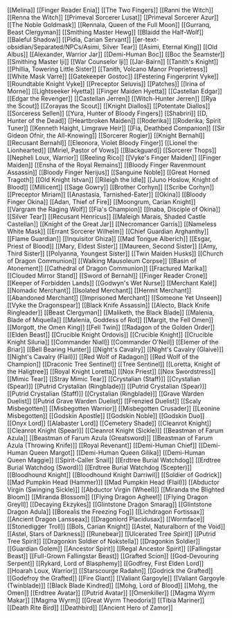 [[Melina]]
[[Finger Reader Enia]]
[[The Two Fingers]]
[[Ranni the Witch]]
[[Renna the Witch]]
[[Primeval Sorcerer Lusat]]
[[Primeval Sorcerer Azur]]
[[The Noble Goldmask]]
[[Rennala, Queen of the Full Moon]]
[[Gurranq, Beast Clergyman]]
[[Smithing Master Hewg]]
[[Blaidd the Half-Wolf]]
[[Baleful Shadow]]
[[Pidia, Carian Servant]]
[[er-text-obsidian/Separated/NPCs/Asimi, Silver Tear]]
[[Asimi, Eternal King]]
[[Old Albus]]
[[Alexander, Warrior Jar]]
[[Demi-Human Boc]]
[[Boc the Seamster]]
[[Smithing Master Iji]]
[[War Counselor Iji]]
[[Jar-Bairn]]
[[Tanith's Knight]]
[[Phillia, Towering Little Sister]]
[[Tanith, Volcano Manor Proprietress]]
[[White Mask Varré]]
[[Gatekeeper Gostoc]]
[[Festering Fingerprint Vyke]]
[[Roundtable Knight Vyke]]
[[Preceptor Seluvis]]
[[Patches]]
[[Irina of Morne]]
[[Lightseeker Hyetta]]
[[Finger Maiden Hyetta]]
[[Castellan Edgar]]
[[Edgar the Revenger]]
[[Castellan Jerren]]
[[Witch-Hunter Jerren]]
[[Rya the Scout]]
[[Zorayas the Scout]]
[[Knight Diallos]]
[[Potentate Diallos]]
[[Sorceress Sellen]]
[[Yura, Hunter of Bloody Fingers]]
[[Shabriri]]
[[D, Hunter of the Dead]]
[[Heartbroken Maiden]]
[[Roderika]]
[[Roderika, Spirit Tuner]]
[[Kenneth Haight, Limgrave Heir]]
[[Fia, Deathbed Companion]]
[[Sir Gideon Ofnir, the All-Knowing]]
[[Sorcerer Rogier]]
[[Knight Bernahl]]
[[Recusant Bernahl]]
[[Eleonora, Violet Bloody Finger]]
[[Lionel the Lionhearted]]
[[Miriel, Pastor of Vows]]
[[Blackguard]]
[[Sorcerer Thops]]
[[Nepheli Loux, Warrior]]
[[Reeling Rico]]
[[Vyke's Finger Maiden]]
[[Finger Maiden]]
[[Ensha of the Royal Remains]]
[[Bloody Finger Ravenmount Assassin]]
[[Bloody Finger Nerijus]]
[[Sanguine Noble]]
[[Great Horned Tragoth]]
[[Old Knight Istvan]]
[[Rileigh the Idle]]
[[Juno Hoslow, Knight of Blood]]
[[Millicent]]
[[Sage Gowry]]
[[Brother Corhyn]]
[[Scribe Corhyn]]
[[Preceptor Miriam]]
[[Anastasia, Tarnished-Eater]]
[[Okina]]
[[Bloody Finger Okina]]
[[Adan, Thief of Fire]]
[[Moongrum, Carian Knight]]
[[Vargram the Raging Wolf]]
[[Fia's Champion]]
[[Inaba, Disciple of Okina]]
[[Silver Tear]]
[[Recusant Henricus]]
[[Maleigh Marais, Shaded Castle Castellan]]
[[Knight of the Great Jar]]
[[Necromancer Garris]]
[[Nameless White Mask]]
[[Errant Sorcerer Wilhelm]]
[[Chief Guardian Arghanthy]]
[[Flame Guardian]]
[[Inquisitor Ghiza]]
[[Mad Tongue Alberich]]
[[Esgar, Priest of Blood]]
[[Mary, Eldest Sister]]
[[Maureen, Second Sister]]
[[Amy, Third Sister]]
[[Polyanna, Youngest Sister]]
[[Twin Maiden Husks]]
[[Church of Dragon Communion]]
[[Walking Mausoleum Corpse]]
[[Basin of Atonement]]
[[Cathedral of Dragon Communion]]
[[Fractured Marika]]
[[Clouded Mirror Stand]]
[[Sword of Bernahl]]
[[Finger Reader Crone]]
[[Keeper of Forbidden Lands]]
[[Godwyn's Wet Nurse]]
[[Merchant Kalé]]
[[Nomadic Merchant]]
[[Isolated Merchant]]
[[Hermit Merchant]]
[[Abandoned Merchant]]
[[Imprisoned Merchant]]
[[Someone Yet Unseen]]
[[Vyke the Dragonspear]]
[[Black Knife Assassin]]
[[Alecto, Black Knife Ringleader]]
[[Beast Clergyman]]
[[Maliketh, the Black Blade]]
[[Malenia, Blade of Miquella]]
[[Malenia, Goddess of Rot]]
[[Margit, the Fell Omen]]
[[Morgott, the Omen King]]
[[Fell Twin]]
[[Radagon of the Golden Order]]
[[Elden Beast]]
[[Crucible Knight Ordovis]]
[[Crucible Knight]]
[[Crucible Knight Siluria]]
[[Commander Niall]]
[[Commander O'Neil]]
[[Elemer of the Briar]]
[[Bell Bearing Hunter]]
[[Night's Cavalry]]
[[Night's Cavalry (Glaive)]]
[[Night's Cavalry (Flail)]]
[[Red Wolf of Radagon]]
[[Red Wolf of the Champion]]
[[Draconic Tree Sentinel]]
[[Tree Sentinel]]
[[Loretta, Knight of the Haligtree]]
[[Royal Knight Loretta]]
[[Nox Priest]]
[[Nox Swordstress]]
[[Mimic Tear]]
[[Stray Mimic Tear]]
[[Crystalian (Staff)]]
[[Crystalian (Spear)]]
[[Putrid Crystalian (Ringblade)]]
[[Putrid Crystalian (Spear)]]
[[Putrid Crystalian (Staff)]]
[[Crystalian (Ringblade)]]
[[Grave Warden Duelist]]
[[Putrid Grave Warden Duelist]]
[[Frenzied Duelist]]
[[Scaly Misbegotten]]
[[Misbegotten Warrior]]
[[Misbegotten Crusader]]
[[Leonine Misbegotten]]
[[Godskin Apostle]]
[[Godskin Noble]]
[[Godskin Duo]]
[[Onyx Lord]]
[[Alabaster Lord]]
[[Cemetery Shade]]
[[Cleanrot Knight]]
[[Cleanrot Knight (Spear)]]
[[Cleanrot Knight (Sickle)]]
[[Beastman of Farum Azula]]
[[Beastman of Farum Azula (Greatsword)]]
[[Beastman of Farum Azula (Throwing Knife)]]
[[Royal Revenant]]
[[Demi-Human Chief]]
[[Demi-Human Queen Margot]]
[[Demi-Human Queen Gilika]]
[[Demi-Human Queen Maggie]]
[[Spirit-Caller Snail]]
[[Erdtree Burial Watchdog]]
[[Erdtree Burial Watchdog (Sword)]]
[[Erdtree Burial Watchdog (Scepter)]]
[[Bloodhound Knight]]
[[Bloodhound Knight Darriwil]]
[[Soldier of Godrick]]
[[Mad Pumpkin Head (Hammer)]]
[[Mad Pumpkin Head (Flail)]]
[[Abductor Virgin (Swinging Sickle)]]
[[Abductor Virgin (Wheel)]]
[[Miranda the Blighted Bloom]]
[[Miranda Blossom]]
[[Flying Dragon Agheel]]
[[Flying Dragon Greyll]]
[[Decaying Ekzykes]]
[[Glintstone Dragon Smarag]]
[[Glintstone Dragon Adula]]
[[Borealis the Freezing Fog]]
[[Lichdragon Fortissax]]
[[Ancient Dragon Lansseax]]
[[Dragonlord Placidusax]]
[[Wormface]]
[[Stonedigger Troll]]
[[Bols, Carian Knight]]
[[Astel, Naturalborn of the Void]]
[[Astel, Stars of Darkness]]
[[Runebear]]
[[Ulcerated Tree Spirit]]
[[Putrid Tree Spirit]]
[[Dragonkin Soldier of Nokstella]]
[[Dragonkin Soldier]]
[[Guardian Golem]]
[[Ancestor Spirit]]
[[Regal Ancestor Spirit]]
[[Fallingstar Beast]]
[[Full-Grown Fallingstar Beast]]
[[Grafted Scion]]
[[God-Devouring Serpent]]
[[Rykard, Lord of Blasphemy]]
[[Godfrey, First Elden Lord]]
[[Hoarah Loux, Warrior]]
[[Starscourge Radahn]]
[[Godrick the Grafted]]
[[Godefroy the Grafted]]
[[Fire Giant]]
[[Valiant Gargoyle]]
[[Valiant Gargoyle (Twinblade)]]
[[Black Blade Kindred]]
[[Mohg, Lord of Blood]]
[[Mohg, the Omen]]
[[Erdtree Avatar]]
[[Putrid Avatar]]
[[Omenkiller]]
[[Magma Wyrm Makar]]
[[Magma Wyrm]]
[[Great Wyrm Theodorix]]
[[Tibia Mariner]]
[[Death Rite Bird]]
[[Deathbird]]
[[Ancient Hero of Zamor]]
